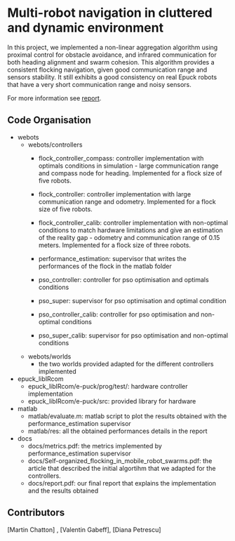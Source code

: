 # Multi-robot navigation in cluttered and dynamic environment

In this project, we implemented a non-linear aggregation algorithm using proximal control for obstacle avoidance, and infrared communication for both heading alignment and swarm cohesion. This algorithm provides a consistent flocking navigation, given good communication range and sensors stability. It still exhibits a good consistency on real Epuck robots that have a very short communication range and noisy sensors.

For more information see [report](https://github.com/prodp/DISProject/blob/main/report.pdf).

## Code Organisation

* webots
	* webots/controllers
		* flock_controller_compass: controller implementation with optimals conditions in simulation - large communication range and compass node for heading. Implemented for a flock size of five robots.
		* flock_controller: controller implementation with large communication range and odometry. Implemented for a flock size of five robots.
		* flock_controller_calib: controller implementation with non-optimal conditions to match hardware limitations and give an estimation of the reality gap - odometry and communication range of 0.15 meters. Implemented for a flock size of three robots.
		
		* performance_estimation: supervisor that writes the performances of the flock in the matlab folder
		
		* pso_controller: controller for pso optimisation and optimals conditions
		* pso_super: supervisor for pso optimisation and optimal condition
		
		* pso_controller_calib: controller for pso optimisation and non-optimal conditions
		* pso_super_calib: supervisor for pso optimisation and non-optimal conditions
	* webots/worlds
		* the two worlds provided adapted for the different controllers implemented
* epuck_libIRcom
	* epuck_libIRcom/e-puck/prog/test/: hardware controller implementation
	* epuck_libIRcom/e-puck/src: provided library for hardware
* matlab
	* matlab/evaluate.m: matlab script to plot the results obtained with the performance_estimation supervisor
	* matlab/res: all the obtained performances details in the report
* docs
	* docs/metrics.pdf: the metrics implemented by performance_estimation supervisor
	* docs/Self-organized_flocking_in_mobile_robot_swarms.pdf: the article that described the initial algortihm that we adapted for the controllers.
	* docs/report.pdf: our final report that explains the implementation and the results obtained


## Contributors
[Martin Chatton] , [Valentin Gabeff], [Diana Petrescu]
